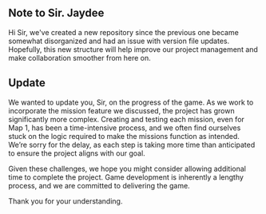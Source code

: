 <h2 align="left">Note to Sir. Jaydee</h2>
<p>Hi Sir, we've created a new repository since the previous one became somewhat disorganized and had an issue with version file updates.<br>
Hopefully, this new structure will help improve our project management and make collaboration smoother from here on.</p>

<h2 align="left">Update</h2>

<p>We wanted to update you, Sir, on the progress of the game. As we work to incorporate the mission feature we discussed, the project has grown significantly more complex. Creating and testing each mission, even for Map 1, has been a time-intensive process, and we often find ourselves stuck on the logic required to make the missions function as intended. We’re sorry for the delay, as each step is taking more time than anticipated to ensure the project aligns with our goal.</p>

<p>Given these challenges, we hope you might consider allowing additional time to complete the project. Game development is inherently a lengthy process, and we are committed to delivering the game.</p>

<p>Thank you for your understanding.</p>
